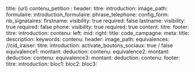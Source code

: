 title: (url)
contenu_petition : 
  header:
    titre:
    introduction: 
    image_path:
  formulaire:
    introduction_formulaire:
    phrase_telephone:
    config_form:
      nb_signataires:
      firstname:
        visibility: true
        required: false
      lastname:
        visibility: true
        required: false
     phone:
        visibility: true
        required: true
    content:
      titre:
  footer:
    titre:
    introduction:
    contenu:
      left:
      mid:
      right:
title:
code_campagne:
meta:
  title:
  description:
  keywords:
contenu:
  header:
    image_path:
  equivalences:
    //cid_iraiser:
    titre:
    introduction:
    activate_boutons_sociaux: true / false
    equivalence1:
       montant:
       deduction:
       contenu:
    equivalence2:
       montant:
       deduction:
       contenu:
    equivalence3:
       montant:
       deduction:
       contenu:
  footer:
    titre:
    introduction:
    bloc1:
    bloc2:
    bloc3: